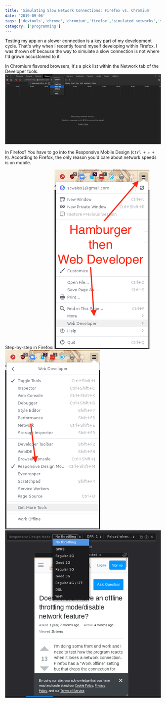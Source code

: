 ```yaml
---
title: 'Simulating Slow Network Connections: Firefox vs. Chromium'
date: '2019-09-06'
tags: ['devtools','chrome','chromium','firefox','simulated networks','slow3g']
category: ['programming']
---
```


Testing my app on a slower connection is a key part of my development cycle. That's why when I recently found myself developing within Firefox, I was thrown off because the way to simulate a slow connection is not where I'd grown accustomed to it.

In Chromium flavored browsers, it's a pick list within the Network tab of the Developer tools.
![](./chromium-network-tab.png)

In Firefox? You have to go into the Responsive Mobile Design (`Ctrl + ⇧ + M`). According to Firefox, the only reason you'd care about network speeds is on mobile.

Step-by-step in Firefox:
![](firefox-hamburger.png)
![](firefox-webdev-menu.png)
![](firefox-responsive-design-mode.png)
